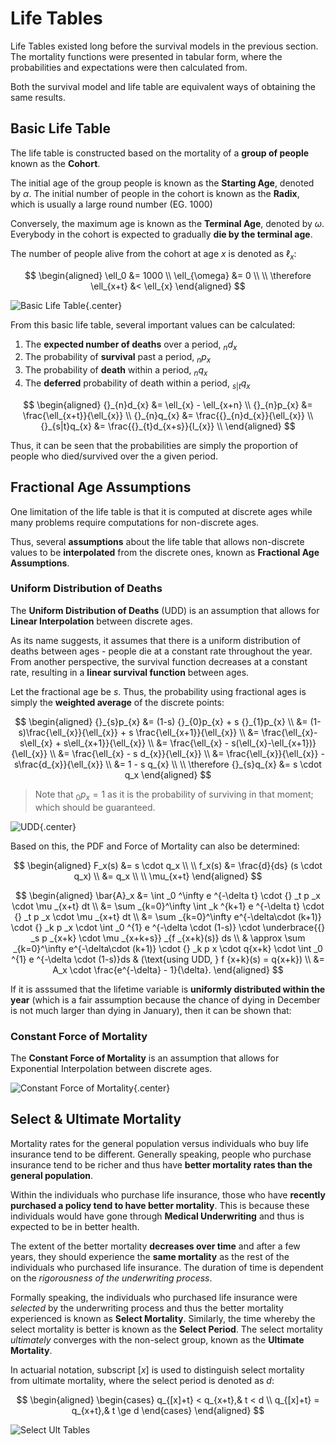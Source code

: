 # **Life Tables**

Life Tables existed long before the survival models in the previous section. The mortality functions were presented in tabular form, where the probabilities and expectations were then calculated from.

Both the survival model and life table are equivalent ways of obtaining the same results.

## **Basic Life Table**

The life table is constructed based on the mortality of a **group of people** known as the **Cohort**.

The initial age of the group people is known as the **Starting Age**, denoted by $\alpha$. The initial number of people in the cohort is known as the **Radix**, which is usually a large round number (EG. 1000)

Conversely, the maximum age is known as the **Terminal Age**, denoted by $\omega$. Everybody in the cohort is expected to gradually **die by the terminal age**.

The number of people alive from the cohort at age $x$ is denoted as $\ell_x$:

$$
\begin{aligned}
    \ell_0 &= 1000 \\
    \ell_{\omega} &= 0 \\
    \\
    \therefore \ell_{x+t} &< \ell_{x}
\end{aligned}
$$

<!-- Obtained from MBFinan -->
![Basic Life Table](Assets/2.%20Life%20Tables.md/Basic%20Life%20Table.png){.center}

From this basic life table, several important values can be calculated:

1. The **expected number of deaths** over a period, ${}_{n}d_{x}$
2. The probability of **survival** past a period, ${}_{n}p_{x}$
3. The probability of **death** within a period, ${}_{n}q_{x}$
4. The **deferred** probability of death within a period, ${}_{s|t}q_{x}$

$$
\begin{aligned}
    {}_{n}d_{x} &= \ell_{x} - \ell_{x+n} \\
    {}_{n}p_{x} &= \frac{\ell_{x+t}}{\ell_{x}} \\
    {}_{n}q_{x} &= \frac{{}_{n}d_{x}}{\ell_{x}} \\
    {}_{s|t}q_{x} &= \frac{{}_{t}d_{x+s}}{l_{x}} \\
\end{aligned}
$$

Thus, it can be seen that the probabilities are simply the proportion of people who died/survived over the a given period.

<!--force of mortality-->

## **Fractional Age Assumptions**

One limitation of the life table is that it is computed at discrete ages while many problems require computations for non-discrete ages.

Thus, several **assumptions** about the life table that allows non-discrete values to be **interpolated** from the discrete ones, known as **Fractional Age Assumptions**.

### **Uniform Distribution of Deaths**

The **Uniform Distribution of Deaths** (UDD) is an assumption that allows for **Linear Interpolation** between discrete ages.

As its name suggests, it assumes that there is a uniform distribution of deaths between ages - people die at a constant rate throughout the year. From another perspective, the survival function decreases at a constant rate, resulting in a **linear survival function** between ages.

Let the fractional age be $s$. Thus, the probability using fractional ages is simply the **weighted average** of the discrete points:

$$
\begin{aligned}
    {}_{s}p_{x}
    &= (1-s) {}_{0}p_{x} + s {}_{1}p_{x} \\
    &= (1-s)\frac{\ell_{x}}{\ell_{x}} + s \frac{\ell_{x+1}}{\ell_{x}} \\
    &= \frac{\ell_{x}-s\ell_{x} + s\ell_{x+1}}{\ell_{x}} \\
    &= \frac{\ell_{x} - s(\ell_{x}-\ell_{x+1})}{\ell_{x}} \\
    &= \frac{\ell_{x} - s d_{x}}{\ell_{x}} \\
    &= \frac{\ell_{x}}{\ell_{x}} - s\frac{d_{x}}{\ell_{x}} \\
    &= 1 - s q_{x} \\
    \\
    \therefore {}_{s}q_{x} &= s \cdot q_x
\end{aligned}
$$

> Note that ${}_{0}p_{x}=1$ as it is the probability of surviving in that moment; which should be guaranteed.

<!-- Self Made -->
![UDD](Assets/2.%20Life%20Tables.md/UDD.png){.center}

Based on this, the PDF and Force of Mortality can also be determined:

$$
\begin{aligned}
    F_x(s) &= s \cdot q_x \\
    \\
    f_x(s)
    &= \frac{d}{ds} (s \cdot q_x) \\
    &= q_x \\
    \\
    \mu_{x+t}
\end{aligned}
$$

$$
\begin{aligned}
    \bar{A}_x
    &= \int _0 ^\infty e ^{-\delta t} \cdot {} _t p _x \cdot \mu _{x+t} dt \\
    &= \sum _{k=0}^\infty \int _k ^{k+1} e ^{-\delta t} \cdot {} _t p _x \cdot \mu _{x+t} dt \\
    &= \sum _{k=0}^\infty e^{-\delta\cdot (k+1)} \cdot {} _k p _x \cdot \int _0 ^{1} e ^{-\delta \cdot (1-s)} \cdot \underbrace{{} _s p _{x+k} \cdot \mu _{x+k+s}} _{f _{x+k}(s)} ds \\ 
    & \approx \sum _{k=0}^\infty e^{-\delta\cdot (k+1)} \cdot {} _k p x \cdot q{x+k} \cdot \int _0 ^{1} e ^{-\delta \cdot (1-s)}ds & (\text{using UDD, } f {x+k}(s) = q{x+k}) \\
    &= A_x \cdot \frac{e^{-\delta} - 1}{\delta}.
\end{aligned}
$$

If it is asssumed that the lifetime variable is **uniformly distributed within the year** (which is a fair assumption because the chance of dying in December is not much larger than dying in January), then it can be shown that:

### **Constant Force of Mortality**

The **Constant Force of Mortality** is an assumption that allows for Exponential Interpolation between discrete ages.

<!-- Self Made -->
![Constant Force of Mortality](Assets/2.%20Life%20Tables.md/Constant%20Force.png){.center}

## **Select & Ultimate Mortality**

Mortality rates for the general population versus individuals who buy life insurance tend to be different. Generally speaking, people who purchase insurance tend to be richer and thus have **better mortality rates than the general population**.

Within the individuals who purchase life insurance, those who have **recently purchased a policy tend to have better mortality**. This is because these individuals would have gone through **Medical Underwriting** and thus is expected to be in better health.

The extent of the better mortality **decreases over time** and after a few years, they should experience the **same mortality** as the rest of the individuals who purchased life insurance. The duration of time is dependent on the *rigorousness of the underwriting process*.

Formally speaking, the individuals who purchased life insurance were *selected* by the underwriting process and thus the better mortality experienced is known as **Select Mortality**. Similarly, the time whereby the select mortality is better is known as the **Select Period**. The select mortality *ultimately* converges with the non-select group, known as the **Ultimate Mortality**.

In actuarial notation, subscript $[x]$ is used to distinguish select mortality from ultimate mortality, where the select period is denoted as $d$:

$$
\begin{aligned}
    \begin{cases}
        q_{[x]+t} < q_{x+t},& t < d \\
        q_{[x]+t} = q_{x+t},& t \ge d
    \end{cases}
\end{aligned}
$$

<!-- Obtained from CA -->
![Select Ult Tables](Assets/2.%20Life%20Tables.md/Select%20Ult%20Tables.png)